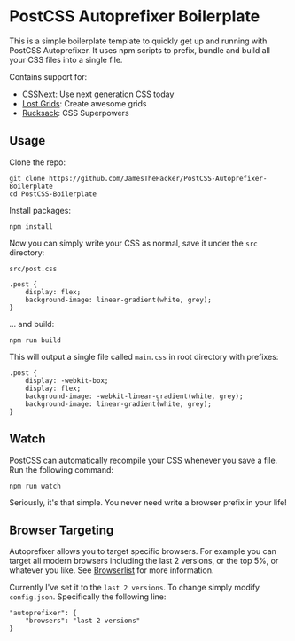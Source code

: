 PostCSS Autoprefixer Boilerplate
================================

This is a simple boilerplate template to quickly get up and running with PostCSS Autoprefixer. It uses npm scripts to prefix, bundle and build all your CSS files into a single file.

Contains support for:

* [CSSNext](http://cssnext.io): Use next generation CSS today
* [Lost Grids](https://github.com/peterramsing/lost): Create awesome grids
* [Rucksack](https://simplaio.github.io/rucksack/): CSS Superpowers

Usage
-----

Clone the repo:

    git clone https://github.com/JamesTheHacker/PostCSS-Autoprefixer-Boilerplate
    cd PostCSS-Boilerplate

Install packages:

    npm install

Now you can simply write your CSS as normal, save it under the `src` directory:

`src/post.css`

    .post {
        display: flex;
        background-image: linear-gradient(white, grey);
    }

... and build:

    npm run build

This will output a single file called `main.css` in root directory with prefixes:

    .post {
        display: -webkit-box;
        display: flex;
        background-image: -webkit-linear-gradient(white, grey);
        background-image: linear-gradient(white, grey);
    }

Watch
-----

PostCSS can automatically recompile your CSS whenever you save a file. Run the following command:

    npm run watch

Seriously, it's that simple. You never need write a browser prefix in your life!

Browser Targeting
-----------------

Autoprefixer allows you to target specific browsers. For example you can target all modern browsers including the last 2 versions, or the top 5%, or whatever you like. See [Browserlist](https://github.com/ai/browserslist) for more information.

Currently I've set it to the `last 2 versions`. To change simply modify `config.json`. Specifically the following line:

    "autoprefixer": {
        "browsers": "last 2 versions"
    }
